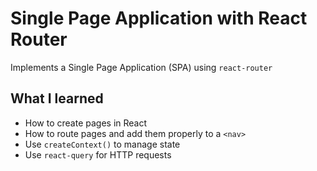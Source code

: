 # Single Page Application with React Router

Implements a Single Page Application (SPA) using `react-router`

## What I learned

- How to create pages in React
- How to route pages and add them properly to a `<nav>`
- Use `createContext()` to manage state
- Use `react-query` for HTTP requests
